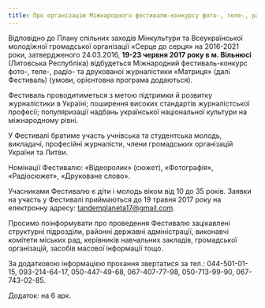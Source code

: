```yaml
---
title: Про організацію Міжнародного фестивалю-конкурсу фото-, теле-, радіо- та друкованої журналістики «Матриця»
---
```


Відповідно до Плану спільних заходів Мінкультури та Всеукраїнської молодіжної громадської організації «Серце до серця» на 2016-2021 роки, затвердженого 24.03.2016, **19-23 червня 2017 року в м. Вільнюсі** (Литовська Республіка) відбудеться Міжнародний фестиваль-конкурс фото-, теле-, радіо- та друкованої журналістики «Матриця» (далі Фестиваль) (умови, орієнтовна програма додаються).

Фестиваль проводитиметься з метою підтримки й розвитку журналістики в Україні; поширення високих стандартів журналістської професії; популяризації надбань української національної культури на міжнародному рівні.

У Фестивалі братиме участь учнівська та студентська молодь, викладачі, професійні журналісти, члени громадських організацій України та Литви.

Номінації Фестивалю: «Відеоролик» (сюжет), «Фотографія», «Радіосюжет», «Друковане слово».

Учасниками Фестивалю є діти і молодь віком від 10 до 35 років. Заявки на участь у Фестивалі приймаються до 19 травня 2017 року на електронну адресу: tandemplaneta17@gmail.com.

Просимо поінформувати про проведення Фестивалю зацікавлені структурні підрозділи, районні державні адміністрації, виконавчі комітети міських рад, керівників навчальних закладів, громадської організацій, засобів масової інформації тощо.

За додатковою інформацією прохання звертатися за тел.: 044-501-01-15, 093-214-64-17, 050-447-49-68, 067-407-77-98, 050-713-99-90, 067-743-02-85.

Додаток: на 6 арк.
